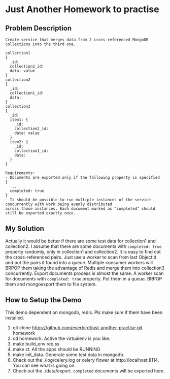 # Just Another Homework to practise
## Problem Description
```
Create service that merges data from 2 cross-referenced MongoDB collections into the third one.

collection1
{
  _id:
  collection2_id:
  data: value
}
collection2
{
  _id:
  collection1_id:
  data:
}
collection3
{
  _id:
  item1: {
    _id:
    collection2_id:
    data: value
  }
  item2: {
    _id:
    collection1_id:
    data:
  }
}

Requirements:
- Documents are exported only if the following property is specified
{
  ...
  completed: true
}
- It should be possible to run multiple instances of the service concurrently with work being evenly distributed
across those instances. Each document marked as “completed” should still be exported exactly once.
```

## My Solution
Actually it would be better if there are some test data for collection1 and collection2. I assume that there are some documents with `completed: true` property randomly, only in collection1 and collection2. It is easy to find out the cross-referenced pairs. Just use a worker to scan from last ObjectId and put the pairs it found into a queue. Multiple consumer workers will BRPOP them taking the advantage of Redis and merge them into collection3 concurrently. Export documents process is almost the same. A worker scan for documents with `completed: true` property. Put them in a queue. BRPOP them and mongoexport them to file system.

## How to Setup the Demo
This demo dependent on mongodb, redis. Pls make sure if them have been installed.

1. git clone https://github.com/everbird/just-another-practise.git homework
2. cd homework. Active the virtualenv is you like.
3. make build_env req ss
4. make st. All the apps should be RUNNING
5. make init_data. Generate some test data in mongodb.
6. Check out the ./log/celery.log or celery flower at http://localhost:8114. You can see what is going on.
7. Check out the ./data/export. `completed` documents will be exported here.
